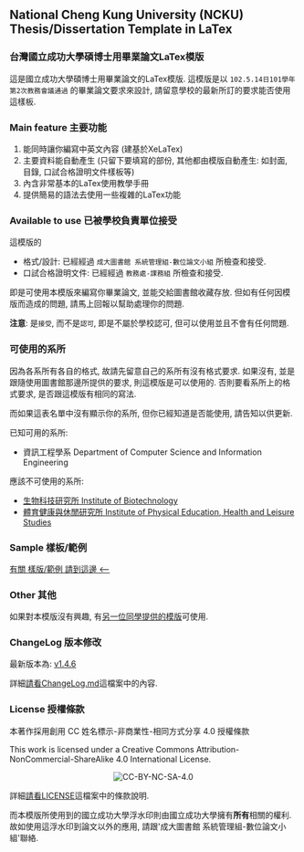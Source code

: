 ## National Cheng Kung University (NCKU) Thesis/Dissertation Template in LaTex ##
### 台灣國立成功大學碩博士用畢業論文LaTex模版 ###

這是國立成功大學碩博士用畢業論文的LaTex模版. 這模版是以 `102.5.14日101學年第2次教務會議通過` 的畢業論文要求來設計, 請留意學校的最新所訂的要求能否使用這樣板.

### Main feature 主要功能
  1. 能同時讓你編寫中英文內容 (建基於XeLaTex)
  2. 主要資料能自動產生
     (只留下要填寫的部份, 其他都由模版自動產生: 如封面, 目錄, 口試合格證明文件樣板等)
  3. 內含非常基本的LaTex使用教學手冊
  4. 提供簡易的語法去使用一些複雜的LaTex功能

### Available to use 已被學校負責單位接受

這模版的
* 格式/設計: 已經經過 `成大圖書館 系統管理組-數位論文小組` 所檢查和接受.
* 口試合格證明文件: 已經經過 `教務處-課務組` 所檢查和接受.

即是可使用本模版來編寫你畢業論文, 並能交給圖書館收藏存放. 但如有任何因模版而造成的問題, 請馬上回報以幫助處理你的問題.

**注意**: 是`接受`, 而不是`認可`, 即是不屬於學校認可, 但可以使用並且不會有任何問題.

### 可使用的系所
因為各系所有各自的格式, 故請先留意自己的系所有沒有格式要求. 如果沒有, 並是跟隨使用圖書館那邊所提供的要求, 則這模版是可以使用的. 否則要看系所上的格式要求, 是否跟這模版有相同的寫法.

而如果這表名單中沒有顯示你的系所, 但你已經知道是否能使用, 請告知以供更新.

已知可用的系所:
* 資訊工程學系 Department of Computer Science and Information Engineering

應該不可使用的系所:
* [生物科技研究所 Institute of Biotechnology](http://www.biotech.ncku.edu.tw/files/archive/331_4b79187a.doc)
* [體育健康與休閒研究所 Institute of Physical Education, Health and Leisure Studies](http://www.ncku.edu.tw/~deprb/docs/Thesis%20Regulation%20.doc)

### Sample 樣板/範例
[有關 樣版/範例 請到這邊 <--](https://github.com/wengan-li/ncku-thesis-template-latex-sample)

### Other 其他
如果對本模版沒有興趣, 有[另一位同學提供的模版](https://github.com/lycsjm/nckuthesis)可使用.

### ChangeLog 版本修改
最新版本為: [v1.4.6](https://github.com/wengan-li/ncku-thesis-template-latex/releases)

詳細[請看ChangeLog.md](https://github.com/wengan-li/ncku-thesis-template-latex/blob/master/ChangeLog.md)這檔案中的內容.

### License 授權條款
本著作採用創用 CC 姓名標示-非商業性-相同方式分享 4.0 授權條款

This work is licensed under a Creative Commons Attribution-NonCommercial-ShareAlike 4.0 International License.

<p align="center">
  <img src='https://i.creativecommons.org/l/by-nc-sa/4.0/88x31.png' alt="CC-BY-NC-SA-4.0"/>
</p>

詳細[請看LICENSE](https://github.com/wengan-li/ncku-thesis-template-latex/blob/master/LICENSE)這檔案中的條款說明.

而本模版所使用到的國立成功大學浮水印則由國立成功大學擁有**所有**相關的權利. 故如使用這浮水印到論文以外的應用, 請跟'成大圖書館 系統管理組-數位論文小組'聯絡.

